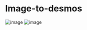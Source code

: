 # Image-to-desmos
![image](https://user-images.githubusercontent.com/82927551/235293817-6f6a1c87-0325-4f42-8e6e-191ac591d1a1.png)
![image](https://user-images.githubusercontent.com/82927551/235293814-6dcdd747-af1c-44ba-8804-a94324177411.png)
